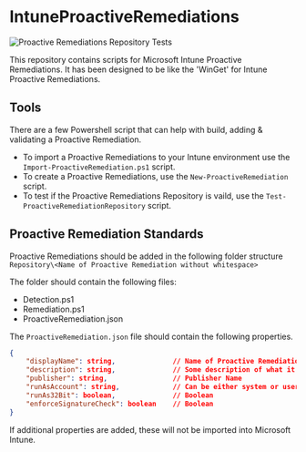# IntuneProactiveRemediations
![Proactive Remediations Repository Tests](https://github.com/dylanmccrimmon/IntuneProactiveRemediations/actions/workflows/test-proactive-remediations-repository.yml/badge.svg)


This repository contains scripts for Microsoft Intune Proactive Remediations. It has been designed to be like the 'WinGet' for Intune Proactive Remediations.

## Tools
There are a few Powershell script that can help with build, adding & validating a Proactive Remediation.

- To import a Proactive Remediations to your Intune environment use the ```Import-ProactiveRemediation.ps1``` script.
- To create a Proactive Remediations, use the ```New-ProactiveRemediation``` script.
- To test if the Proactive Remediations Repository is vaild, use the ```Test-ProactiveRemediationRepository``` script.

## Proactive Remediation Standards
Proactive Remediations should be added in the following folder structure
```Repository\<Name of Proactive Remediation without whitespace>```

The folder should contain the following files:
- Detection.ps1
- Remediation.ps1
- ProactiveRemediation.json

The `ProactiveRemediation.json` file should contain the following properties.
```json
{
    "displayName": string,              // Name of Proactive Remediation
    "description": string,              // Some description of what it does
    "publisher": string,                // Publisher Name
    "runAsAccount": string,             // Can be either system or user
    "runAs32Bit": boolean,              // Boolean
    "enforceSignatureCheck": boolean    // Boolean
}
```

If additional properties are added, these will not be imported into Microsoft Intune.